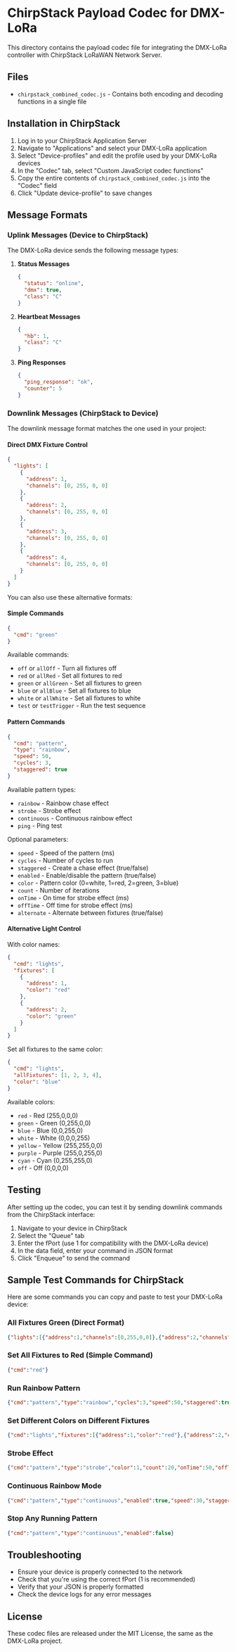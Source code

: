# ChirpStack Payload Codec for DMX-LoRa

This directory contains the payload codec file for integrating the DMX-LoRa controller with ChirpStack LoRaWAN Network Server.

## Files

- `chirpstack_combined_codec.js` - Contains both encoding and decoding functions in a single file

## Installation in ChirpStack

1. Log in to your ChirpStack Application Server
2. Navigate to "Applications" and select your DMX-LoRa application
3. Select "Device-profiles" and edit the profile used by your DMX-LoRa devices
4. In the "Codec" tab, select "Custom JavaScript codec functions"
5. Copy the entire contents of `chirpstack_combined_codec.js` into the "Codec" field
6. Click "Update device-profile" to save changes

## Message Formats

### Uplink Messages (Device to ChirpStack)

The DMX-LoRa device sends the following message types:

1. **Status Messages**
   ```json
   {
     "status": "online",
     "dmx": true,
     "class": "C"
   }
   ```

2. **Heartbeat Messages**
   ```json
   {
     "hb": 1,
     "class": "C"
   }
   ```

3. **Ping Responses**
   ```json
   {
     "ping_response": "ok",
     "counter": 5
   }
   ```

### Downlink Messages (ChirpStack to Device)

The downlink message format matches the one used in your project:

#### Direct DMX Fixture Control

```json
{
  "lights": [
    {
      "address": 1, 
      "channels": [0, 255, 0, 0]
    },
    {
      "address": 2,
      "channels": [0, 255, 0, 0]
    },
    {
      "address": 3,
      "channels": [0, 255, 0, 0]
    },
    {
      "address": 4,
      "channels": [0, 255, 0, 0]
    }
  ]
}
```

You can also use these alternative formats:

#### Simple Commands

```json
{
  "cmd": "green"
}
```

Available commands:
- `off` or `allOff` - Turn all fixtures off
- `red` or `allRed` - Set all fixtures to red
- `green` or `allGreen` - Set all fixtures to green
- `blue` or `allBlue` - Set all fixtures to blue
- `white` or `allWhite` - Set all fixtures to white
- `test` or `testTrigger` - Run the test sequence

#### Pattern Commands

```json
{
  "cmd": "pattern",
  "type": "rainbow",
  "speed": 50,
  "cycles": 3,
  "staggered": true
}
```

Available pattern types:
- `rainbow` - Rainbow chase effect
- `strobe` - Strobe effect
- `continuous` - Continuous rainbow effect
- `ping` - Ping test

Optional parameters:
- `speed` - Speed of the pattern (ms)
- `cycles` - Number of cycles to run
- `staggered` - Create a chase effect (true/false)
- `enabled` - Enable/disable the pattern (true/false)
- `color` - Pattern color (0=white, 1=red, 2=green, 3=blue)
- `count` - Number of iterations
- `onTime` - On time for strobe effect (ms)
- `offTime` - Off time for strobe effect (ms)
- `alternate` - Alternate between fixtures (true/false)

#### Alternative Light Control

With color names:

```json
{
  "cmd": "lights",
  "fixtures": [
    {
      "address": 1,
      "color": "red"
    },
    {
      "address": 2,
      "color": "green"
    }
  ]
}
```

Set all fixtures to the same color:

```json
{
  "cmd": "lights",
  "allFixtures": [1, 2, 3, 4],
  "color": "blue"
}
```

Available colors:
- `red` - Red (255,0,0,0)
- `green` - Green (0,255,0,0)
- `blue` - Blue (0,0,255,0)
- `white` - White (0,0,0,255)
- `yellow` - Yellow (255,255,0,0)
- `purple` - Purple (255,0,255,0)
- `cyan` - Cyan (0,255,255,0)
- `off` - Off (0,0,0,0)

## Testing

After setting up the codec, you can test it by sending downlink commands from the ChirpStack interface:

1. Navigate to your device in ChirpStack
2. Select the "Queue" tab
3. Enter the fPort (use 1 for compatibility with the DMX-LoRa device)
4. In the data field, enter your command in JSON format
5. Click "Enqueue" to send the command

## Sample Test Commands for ChirpStack

Here are some commands you can copy and paste to test your DMX-LoRa device:

### All Fixtures Green (Direct Format)
```json
{"lights":[{"address":1,"channels":[0,255,0,0]},{"address":2,"channels":[0,255,0,0]},{"address":3,"channels":[0,255,0,0]},{"address":4,"channels":[0,255,0,0]}]}
```

### Set All Fixtures to Red (Simple Command)
```json
{"cmd":"red"}
```

### Run Rainbow Pattern
```json
{"cmd":"pattern","type":"rainbow","cycles":3,"speed":50,"staggered":true}
```

### Set Different Colors on Different Fixtures
```json
{"cmd":"lights","fixtures":[{"address":1,"color":"red"},{"address":2,"color":"green"},{"address":3,"color":"blue"},{"address":4,"color":"yellow"}]}
```

### Strobe Effect
```json
{"cmd":"pattern","type":"strobe","color":1,"count":20,"onTime":50,"offTime":50}
```

### Continuous Rainbow Mode
```json
{"cmd":"pattern","type":"continuous","enabled":true,"speed":30,"staggered":true}
```

### Stop Any Running Pattern
```json
{"cmd":"pattern","type":"continuous","enabled":false}
```

## Troubleshooting

- Ensure your device is properly connected to the network
- Check that you're using the correct fPort (1 is recommended)
- Verify that your JSON is properly formatted
- Check the device logs for any error messages

## License

These codec files are released under the MIT License, the same as the DMX-LoRa project. 